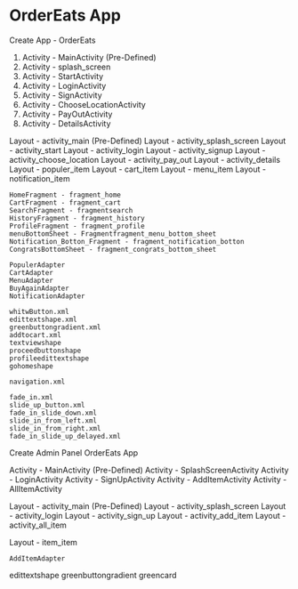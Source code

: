 # OrderEats App

Create App - OrderEats

<!-- Create Activity Files -->

1. Activity - MainActivity (Pre-Defined)
2. Activity - splash_screen
3. Activity - StartActivity
4. Activity - LoginActivity
5. Activity - SignActivity
6. Activity - ChooseLocationActivity
7. Activity - PayOutActivity
8. Activity - DetailsActivity

<!-- Create Layout Files -->

Layout - activity_main (Pre-Defined)
Layout - activity_splash_screen
Layout - activity_start
Layout - activity_login
Layout - activity_signup
Layout - activity_choose_location
Layout - activity_pay_out
Layout - activity_details
Layout - populer_item
Layout - cart_item
Layout - menu_item
Layout - notification_item

<!-- Create Fragments Files -->

    HomeFragment - fragment_home
    CartFragment - fragment_cart
    SearchFragment - fragmentsearch
    HistoryFragment - fragment_history
    ProfileFragment - fragment_profile
    menuBottomSheet - Fragmentfragment_menu_bottom_sheet
    Notification_Botton_Fragment - fragment_notification_botton
    CongratsBottomSheet - fragment_congrats_bottom_sheet

<!-- Create Adapter Files -->

    PopulerAdapter
    CartAdapter
    MenuAdapter
    BuyAgainAdapter
    NotificationAdapter

<!-- Create Drawable Files -->

    whitwButton.xml
    edittextshape.xml
    greenbuttongradient.xml
    addtocart.xml
    textviewshape
    proceedbuttonshape
    profileedittextshape
    gohomeshape

<!-- Create Navigation File -->

    navigation.xml

<!-- Create Animations File -->

    fade_in.xml
    slide_up_button.xml
    fade_in_slide_down.xml
    slide_in_from_left.xml
    slide_in_from_right.xml
    fade_in_slide_up_delayed.xml

Create Admin Panel OrderEats App

<!-- Adimn Panel All Files -->

<!-- Create Activity Files -->

Activity - MainActivity (Pre-Defined)
Activity - SplashScreenActivity
Activity - LoginActivity
Activity - SignUpActivity
Activity - AddItemActivity
Activity - AllItemActivity

<!-- Create Layout Files -->

Layout - activity_main (Pre-Defined)
Layout - activity_splash_screen
Layout - activity_login
Layout - activity_sign_up
Layout - activity_add_item
Layout - activity_all_item

Layout - item_item

<!-- Create Adapter Files -->

    AddItemAdapter

<!-- Create Drawable Files -->

edittextshape
greenbuttongradient
greencard
